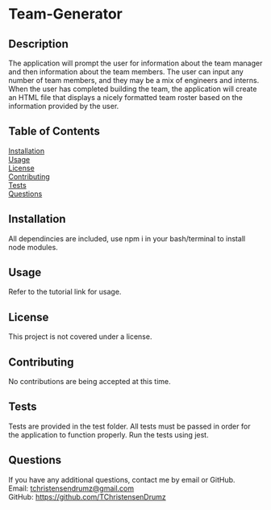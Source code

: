 # Team-Generator
## Description
The application will prompt the user for information about the team manager and then information about the team members. The user can input any number of team members, and they may be a mix of engineers and interns. When the user has completed building the team, the application will create an HTML file that displays a nicely formatted team roster based on the information provided by the user.
## Table of Contents
[Installation](#Installation)
<br>
[Usage](#Usage)
<br>
[License](#License)
<br>
[Contributing](#Contributing)
<br>
[Tests](#Tests)
<br>
[Questions](#Questions)

## Installation
All dependincies are included, use npm i in your bash/terminal to install node modules.

## Usage
Refer to the tutorial link for usage.

## License
This project is not covered under a license.

## Contributing
No contributions are being accepted at this time.

## Tests
Tests are provided in the test folder. All tests must be passed in order for the application to function properly. Run the tests using jest.

## Questions
If you have any additional questions, contact me by email or GitHub.
<br>
Email: tchristensendrumz@gmail.com
<br>
GitHub: https://github.com/TChristensenDrumz